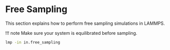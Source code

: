 # Free Sampling

This section explains how to perform free sampling simulations in LAMMPS.

!!! note
    Make sure your system is equilibrated before sampling.

```bash
lmp -in in.free_sampling
